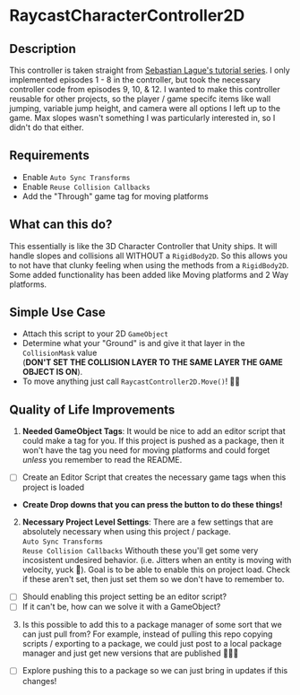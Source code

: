 # RaycastCharacterController2D

## Description
This controller is taken straight from [Sebastian Lague's tutorial series](https://youtube.com/playlist?list=PLFt_AvWsXl0f0hqURlhyIoAabKPgRsqjz). I only implemented episodes 1 - 8 in the controller, but took the necessary controller code from episodes 9, 10, & 12. I wanted to make this controller reusable for other projects, so the player / game specifc items like wall jumping, variable jump height, and camera were all options I left up to the game. Max slopes wasn't something I was particularly interested in, so I didn't do that either.

## Requirements
- Enable `Auto Sync Transforms`
- Enable `Reuse Collision Callbacks`
- Add the "Through" game tag for moving platforms

## What can this do?
This essentially is like the 3D Character Controller that Unity ships. It will handle slopes and collisions all WITHOUT a `RigidBody2D`. So this allows you to not have that clunky feeling when using the methods from a `RigidBody2D`. Some added functionality has been added like Moving platforms and 2 Way platforms. 

## Simple Use Case
- Attach this script to your 2D `GameObject`
- Determine what your "Ground" is and give it that layer in the `CollisionMask` value <br/>(**__DON'T SET THE COLLISION LAYER TO THE SAME LAYER THE GAME OBJECT IS ON__**).
- To move anything just call `RaycastController2D.Move()`! 👏🏿


## Quality of Life Improvements
1. **Needed GameObject Tags**: It would be nice to add an editor script that could make a tag for you. If this project is pushed as a package, then it won't have the tag you need for moving platforms and could forget _unless_ you remember to read the README.
- [ ] Create an Editor Script that creates the necessary game tags when this project is loaded
- **Create Drop downs that you can press the button to do these things!**
2. **Necessary Project Level Settings**: There are a few settings that are absolutely necessary when using this project / package. 
<br/> `Auto Sync Transforms`
<br/> `Reuse Collision Callbacks`
Withouth these you'll get some very incosistent undesired behavior. (i.e. Jitters when an entity is moving with velocity, yuck 🤮). Goal is to be able to enable this on project load. Check if these aren't set, then just set them so we don't have to remember to. 
- [ ] Should enabling this project setting be an editor script?
- [ ] If it can't be, how can we solve it with a GameObject?
3. Is this possible to add this to a package manager of some sort that we can just pull from? For example, instead of pulling this repo copying scripts / exporting to a package, we could just post to a local package manager and just get new versions that are published 🤷🏿‍♂️
- [ ] Explore pushing this to a package so we can just bring in updates if this changes!
